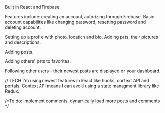 Built in React and Firebase.

Features include: creating an account, autorizing through Firebase. Basic account capabilities like changing password, resetting password and deleting account.

Setting up a profile with photo, location and bio.
Adding pets, their pictures and descriptions.

Adding posts.

Adding others' pets to favorites.

Following other users - their newest posts are displayed on your dashboard.

// TECH
I'm using newest features in React like hooks, context API and portals. 
Context API means I can avoid using a state managment library like Redux.

/*To do:
Implement comments,
dynamically load more posts and comments 
*/
